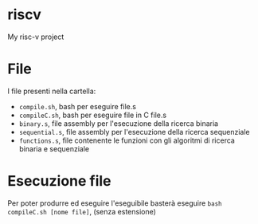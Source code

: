 # riscv
My risc-v project

# File
I file presenti nella cartella:
- ```compile.sh```, bash per eseguire file.s
- ```compileC.sh```, bash per eseguire file in C file.s
- ```binary.s```, file assembly per l'esecuzione della ricerca binaria
- ```sequential.s```, file assembly per l'esecuzione della ricerca sequenziale
- ```functions.s```, file contenente le funzioni con gli algoritmi di ricerca binaria e sequenziale

# Esecuzione file
Per poter produrre ed eseguire l'eseguibile basterà eseguire ```bash compileC.sh [nome file]```, (senza estensione)

